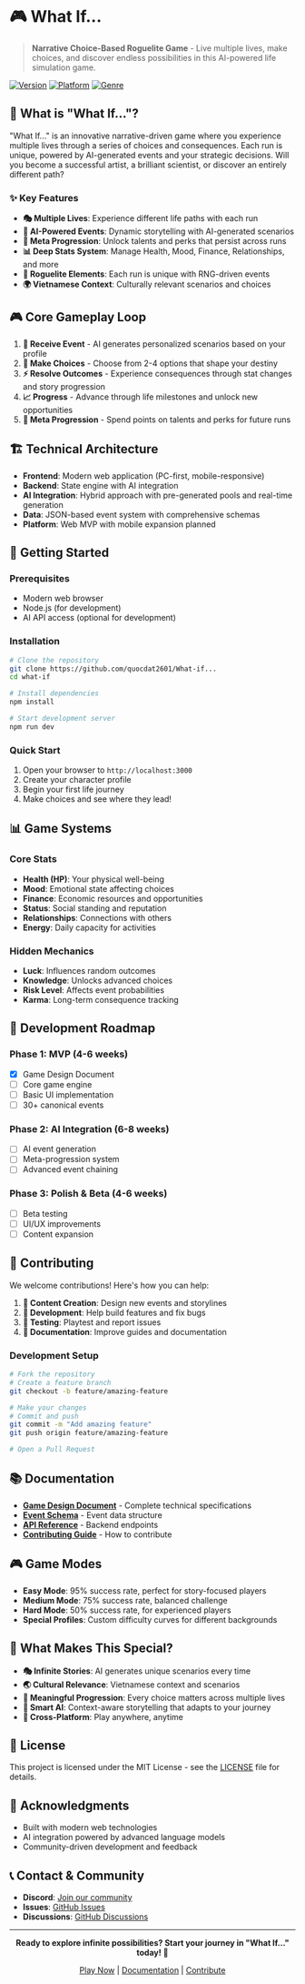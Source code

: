 # 🎮 What If... 

> **Narrative Choice-Based Roguelite Game** - Live multiple lives, make choices, and discover endless possibilities in this AI-powered life simulation game.

[![Version](https://img.shields.io/badge/version-0.1-blue.svg)](https://github.com/quocdat2601/What-if...)
[![Platform](https://img.shields.io/badge/platform-Web%20%7C%20Mobile-orange.svg)](https://github.com/quocdat2601/What-if...)
[![Genre](https://img.shields.io/badge/genre-Narrative%20%7C%20Roguelite-green.svg)](https://github.com/quocdat2601/What-if...)

## 🌟 **What is "What If..."?**

"What If..." is an innovative narrative-driven game where you experience multiple lives through a series of choices and consequences. Each run is unique, powered by AI-generated events and your strategic decisions. Will you become a successful artist, a brilliant scientist, or discover an entirely different path?

### ✨ **Key Features**
- **🎭 Multiple Lives**: Experience different life paths with each run
- **🤖 AI-Powered Events**: Dynamic storytelling with AI-generated scenarios
- **🎯 Meta Progression**: Unlock talents and perks that persist across runs
- **📊 Deep Stats System**: Manage Health, Mood, Finance, Relationships, and more
- **🎲 Roguelite Elements**: Each run is unique with RNG-driven events
- **🌍 Vietnamese Context**: Culturally relevant scenarios and choices

## 🎮 **Core Gameplay Loop**

1. **📖 Receive Event** - AI generates personalized scenarios based on your profile
2. **🤔 Make Choices** - Choose from 2-4 options that shape your destiny
3. **⚡ Resolve Outcomes** - Experience consequences through stat changes and story progression
4. **📈 Progress** - Advance through life milestones and unlock new opportunities
5. **🔄 Meta Progression** - Spend points on talents and perks for future runs

## 🏗️ **Technical Architecture**

- **Frontend**: Modern web application (PC-first, mobile-responsive)
- **Backend**: State engine with AI integration
- **AI Integration**: Hybrid approach with pre-generated pools and real-time generation
- **Data**: JSON-based event system with comprehensive schemas
- **Platform**: Web MVP with mobile expansion planned

## 🚀 **Getting Started**

### Prerequisites
- Modern web browser
- Node.js (for development)
- AI API access (optional for development)

### Installation
```bash
# Clone the repository
git clone https://github.com/quocdat2601/What-if...
cd what-if

# Install dependencies
npm install

# Start development server
npm run dev
```

### Quick Start
1. Open your browser to `http://localhost:3000`
2. Create your character profile
3. Begin your first life journey
4. Make choices and see where they lead!

## 📊 **Game Systems**

### **Core Stats**
- **Health (HP)**: Your physical well-being
- **Mood**: Emotional state affecting choices
- **Finance**: Economic resources and opportunities
- **Status**: Social standing and reputation
- **Relationships**: Connections with others
- **Energy**: Daily capacity for activities

### **Hidden Mechanics**
- **Luck**: Influences random outcomes
- **Knowledge**: Unlocks advanced choices
- **Risk Level**: Affects event probabilities
- **Karma**: Long-term consequence tracking

## 🎯 **Development Roadmap**

### **Phase 1: MVP (4-6 weeks)**
- [x] Game Design Document
- [ ] Core game engine
- [ ] Basic UI implementation
- [ ] 30+ canonical events

### **Phase 2: AI Integration (6-8 weeks)**
- [ ] AI event generation
- [ ] Meta-progression system
- [ ] Advanced event chaining

### **Phase 3: Polish & Beta (4-6 weeks)**
- [ ] Beta testing
- [ ] UI/UX improvements
- [ ] Content expansion

## 🤝 **Contributing**

We welcome contributions! Here's how you can help:

1. **🎨 Content Creation**: Design new events and storylines
2. **🔧 Development**: Help build features and fix bugs
3. **🐛 Testing**: Playtest and report issues
4. **📝 Documentation**: Improve guides and documentation

### **Development Setup**
```bash
# Fork the repository
# Create a feature branch
git checkout -b feature/amazing-feature

# Make your changes
# Commit and push
git commit -m "Add amazing feature"
git push origin feature/amazing-feature

# Open a Pull Request
```

## 📚 **Documentation**

- **[Game Design Document](./DOCS/What%20If...docx)** - Complete technical specifications
- **[Event Schema](./docs/event-schema.md)** - Event data structure
- **[API Reference](./docs/api.md)** - Backend endpoints
- **[Contributing Guide](./CONTRIBUTING.md)** - How to contribute

## 🎮 **Game Modes**

- **Easy Mode**: 95% success rate, perfect for story-focused players
- **Medium Mode**: 75% success rate, balanced challenge
- **Hard Mode**: 50% success rate, for experienced players
- **Special Profiles**: Custom difficulty curves for different backgrounds

## 🌟 **What Makes This Special?**

- **🎭 Infinite Stories**: AI generates unique scenarios every time
- **🌏 Cultural Relevance**: Vietnamese context and scenarios
- **🔄 Meaningful Progression**: Every choice matters across multiple lives
- **🤖 Smart AI**: Context-aware storytelling that adapts to your journey
- **📱 Cross-Platform**: Play anywhere, anytime

## 📄 **License**

This project is licensed under the MIT License - see the [LICENSE](LICENSE) file for details.

## 🙏 **Acknowledgments**

- Built with modern web technologies
- AI integration powered by advanced language models
- Community-driven development and feedback

## 📞 **Contact & Community**

- **Discord**: [Join our community](https://discord.gg/what-if)
- **Issues**: [GitHub Issues](https://github.com/quocdat2601/What-if.../issues)
- **Discussions**: [GitHub Discussions](https://github.com/quocdat2601/What-if.../discussions)

---

<div align="center">

**Ready to explore infinite possibilities? Start your journey in "What If..." today! 🚀**

[Play Now](#) | [Documentation](./DOCS/) | [Contribute](./CONTRIBUTING.md)

</div> 
